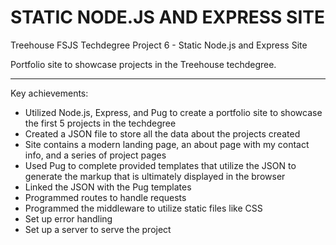# STATIC NODE.JS AND EXPRESS SITE
 Treehouse FSJS Techdegree Project 6 - Static Node.js and Express Site

Portfolio site to showcase projects in the Treehouse techdegree.

---

Key achievements:
- Utilized Node.js, Express, and Pug to create a portfolio site to showcase the first 5 projects in the techdegree
- Created a JSON file to store all the data about the projects created
- Site contains a modern landing page, an about page with my contact info, and a series of project pages
- Used Pug to complete provided templates that utilize the JSON to generate the markup that is ultimately displayed in the browser
- Linked the JSON with the Pug templates
- Programmed routes to handle requests
- Programmed the middleware to utilize static files like CSS
- Set up error handling
- Set up a server to serve the project